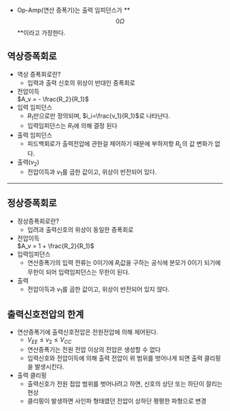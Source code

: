 - Op-Amp(연산 증폭기)는 출력 임피던스가 **$$0Ω$$**이라고 가정한다.
## 역상증폭회로
- 역상 증폭회로란?
  - 입력과 출력 신호의 위상이 반대인 증폭회로
- 전압이득 <br> $A_v = - \frac{R_2}{R_1}$
- 입력 임피던스
  - $R_1$만으로만 정의되며, $i_i=\frac{v_1}{R_1}$로 나타난다.
  - 입력임피던스는 $R_1$에 의해 결정 된다
- 출력 임피던스
  - 피드백회로가 출력전압에 관한걸 제어하기 때문에 부하저항 $R_L$의 값 변화가 없다.
- 출력($v_2$)
  - 전압이득과 $v_1$를 곱한 값이고, 위상이 반전되어 있다.
 ---
## 정상증폭회로
- 정상증폭회로란?
  - 입려과 출력신호의 위상이 동일한 증폭회로
- 전압이득 <br> $A_v = 1 + \frac{R_2}{R_1}$
- 입력임피던스
  - 연산증폭기의 입력 전류는 0이기에 $R_i$값을 구하는 공식에 분모가 0이기 되기에 무한이 되어 입력임피던스는 무한이 된다.
- 출력
  - 전압이득과 $v_1$를 곱한 값이고, 위상이 반전되어 있지 않다.

## 출력신호전압의 한계
- 연산증폭기에 출력신호전압은 전원전압에 의해 제어된다.
  - $V_{EE} ≤ v_2 ≤ V_{CC}$
  - 연산증폭기는 전원 전압 이상의 전압은 생성할 수 없다
  - 입력신호와 전압이득에 의해 출력 전압이 위 범위를 벗어나게 되면 출력 클리핑을 발생시킨다.
- 출력 클리핑
  - 출력신호가 전원 접압 범위를 벗어나려고 하면, 신호의 상단 또는 하단이 잘리는 현상
  - 클리핑이 발생하면 사인파 형태였던 전압이 상하단 평평한 파형으로 변경
